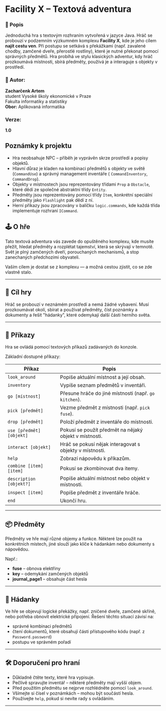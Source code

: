# Facility X – Textová adventura

### 📖 Popis
Jednoduchá hra s textovým rozhraním vytvořená v jazyce Java. Hráč se probouzí v podzemním výzkumném komplexu **Facility
X**, kde je jeho cílem **najít cestu ven**. Při postupu se setkává s překážkami (např. zavalené chodby, zamčené dveře,
přerostlé rostliny), které je nutné překonat pomocí správných předmětů. Hra probíhá ve stylu klasických adventur, kdy
hráč prozkoumává místnosti, sbírá předměty, používá je a interaguje s objekty v prostředí.

### 👤 Autor:

**Zacharčenk Artem**  
student Vysoké školy ekonomické v Praze  
Fakulta informatiky a statistiky  
**Obor:** Aplikovaná informatika

### Verze:

**1.0**

## Poznámky k projektu

- Hra neobsahuje NPC – příběh je vyprávěn skrze prostředí a popisy objektů.
- Hlavní důraz je kladen na kombinaci předmětů s objekty ve světě (`CommandUse`) a správný management inventáře (
  `CommandInventory`, `CommandDrop`).
- Objekty v místnostech jsou reprezentovány třídami `Prop` a `Obstacle`, které dědí ze společné abstraktní třídy
  `Entity`.
- Předměty jsou reprezentovány pomocí třídy `Item`, konkrétní speciální předměty jako `Flashlight` pak dědí z ní.
- Herní příkazy jsou zpracovány v balíčku `logic.commands`, kde každá třída implementuje rozhraní `ICommand`.

## 🕹️ O hře

Tato textová adventura vás zavede do opuštěného komplexu, kde musíte přežít, hledat předměty a rozplétat tajemství,
která se skrývají v temnotě. Svět je plný zamčených dveří, porouchaných mechanismů, a stop zanechaných předchozími
obyvateli.

Vaším cílem je dostat se z komplexu — a možná cestou zjistit, co se zde vlastně stalo.

---

## 🎯 Cíl hry

Hráč se probouzí v neznámém prostředí a nemá žádné vybavení. Musí prozkoumávat okolí, sbírat a používat předměty, číst
poznámky a dokumenty a řešit "hádanky", které odemykají další části herního světa.

---

## 💬 Příkazy

Hra se ovládá pomocí textových příkazů zadávaných do konzole.

Základní dostupné příkazy:

| Příkaz                   | Popis                                                   |
|--------------------------|---------------------------------------------------------|
| `look_around`            | Popíše aktuální místnost a její obsah.                  |
| `inventory`              | Vypíše seznam předmětů v inventáři.                     |
| `go [místnost]`          | Přesune hráče do jiné místnosti (např. `go kitchen`).   |
| `pick [předmět]`         | Vezme předmět z místnosti (např. `pick fuse`).          |
| `drop [předmět]`         | Položí předmět z inventáře do místnosti.                |
| `use [předmět] [objekt]` | Pokusí se použít předmět na nějaký objekt v místnosti.  |
| `interact [objekt]`      | Hráč se pokusí nějak interagovat s objekty v místnosti. |
| `help`                   | Zobrazí nápovědu k příkazům.                            |
| `combine [item] [item]`  | Pokusí se zkombinovat dva itemy.                        |
| `description [objekt?]`  | Popíše aktuální místnost nebo objekt v místnosti.       |
| `inspect [item]`         | Popíše předmět z inventáře hráče.                       |
| `end`                    | Ukončí hru.                                             |

---

## 📦 Předměty

Předměty ve hře mají různé objemy a funkce. Některé lze použít na konkrétních místech, jiné slouží jako klíče k hádankám
nebo dokumenty s nápovědou.

Např.:

- **fuse** – obnova elektřiny
- **key** – odemykání zamčených objektů
- **journal_page1** – obsahuje část hesla

---

## 🧠 Hádanky

Ve hře se objevují logické překážky, např. zničené dveře, zamčené skříně, nebo potřeba obnovit elektrické připojení.
Řešení těchto situací závisí na:

- správné kombinaci předmětů
- čtení dokumentů, které obsahují části přístupového kódu (např. z `Password.password`)
- postupu ve správném pořadí

---

## 🛠️ Doporučení pro hraní

- Důkladně čtěte texty, které hra vypisuje.
- Pečlivě spravujte inventář – některé předměty mají vyšší objem.
- Před použitím předmětu se nejprve rozhlédněte pomocí `look_around`.
- Všímejte si čísel v poznámkách – mohou být součástí hesla.
- Používejte `help`, pokud si nevíte rady s ovládáním.

---
